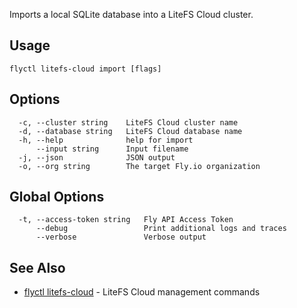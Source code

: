 Imports a local SQLite database into a LiteFS Cloud cluster.

## Usage
~~~
flyctl litefs-cloud import [flags]
~~~

## Options

~~~
  -c, --cluster string    LiteFS Cloud cluster name
  -d, --database string   LiteFS Cloud database name
  -h, --help              help for import
      --input string      Input filename
  -j, --json              JSON output
  -o, --org string        The target Fly.io organization
~~~

## Global Options

~~~
  -t, --access-token string   Fly API Access Token
      --debug                 Print additional logs and traces
      --verbose               Verbose output
~~~

## See Also

* [flyctl litefs-cloud](/docs/flyctl/litefs-cloud/)	 - LiteFS Cloud management commands

